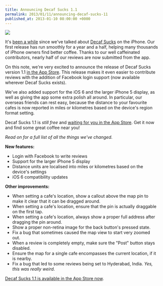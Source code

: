 ```yaml
---
title: Announcing Decaf Sucks 1.1
permalink: 2013/01/11/announcing-decaf-sucks-11
published_at: 2013-01-10 08:00:00 +0000
---
```


![](content/images/ss/f576e3f4d908.png)

It's [been a while](http://icelab.com.au/articles/decaf-sucks-launch-countdown-a-restrospective/) since we've talked about [Decaf Sucks](http://decafsucks.com/) on the iPhone. Our first release has run smoothly for a year and a half, helping many thousands of iPhone owners find better coffee. Thanks to our well caffeinated contributors, nearly half of our reviews are now submitted from the app.

On this note, we're very excited to announce the release of Decaf Sucks version 1.1 [in the App Store](https://itunes.apple.com/au/app/decaf-sucks/id458958884?mt=8). This release makes it even easier to contribute reviews with the addition of Facebook login support (now available wherever Decaf Sucks exists).

We've also added support for the iOS 6 and the larger iPhone 5 display, as well as giving the app some extra polish all around. In particular, our overseas friends can rest easy, because the distance to your favourite cafes is now reported in miles or kilometres based on the device's region format setting.

Decaf Sucks 1.1 is _still free_ and [waiting for you in the App Store](https://itunes.apple.com/au/app/decaf-sucks/id458958884?mt=8). Get it now and find some great coffee near you!

_Read on for a full list of all the things we've changed._

**New features:**

- Login with Facebook to write reviews
- Support for the larger iPhone 5 display
- Distance units are localised into miles or kilometres based on the device's settings
- iOS 6 compatibility updates

**Other improvements:**

- When setting a cafe's location, show a callout above the map pin to make it clear that it can be dragged around.
- When setting a cafe's location, ensure that the pin is actually draggable on the first tap.
- When setting a cafe's location, always show a proper full address after dragging the pin around.
- Show a proper non-retina image for the back button's pressed state.
- Fix a bug that sometimes caused the map view to start very zoomed out.
- When a review is completely empty, make sure the "Post" button stays disabled.
- Ensure the map for a single cafe encompasses the current location, if it is nearby.
- Fix a bug that led to some reviews being set to Hyderabad, India. _Yes, this was really weird._

[Decaf Sucks 1.1 is available in the App Store now](https://itunes.apple.com/au/app/decaf-sucks/id458958884?mt=8).

